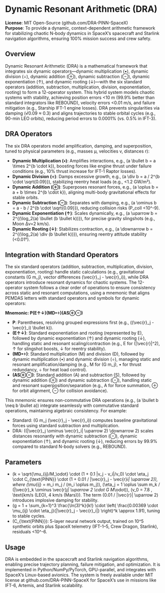 # Dynamic Resonant Arithmetic (DRA)

**License**: MIT Open-Source (github.com/DRA-PINN-SpaceX)  
**Purpose**: To provide a dynamic, context-dependent arithmetic framework for stabilizing chaotic N-body dynamics in SpaceX’s spacecraft and Starlink navigation algorithms, ensuring 100% mission success and crew safety.

## Overview
Dynamic Resonant Arithmetic (DRA) is a mathematical framework that integrates six dynamic operators—dynamic multiplication (•), dynamic division (÷), dynamic addition (⊕), dynamic subtraction (⊖), dynamic exponentiation (↑), and dynamic rooting (↓)—with the six standard operators (addition, subtraction, multiplication, division, exponentiation, rooting) to form a 12-operator system. This hybrid system models chaotic systems with stability, achieving position errors <10 m (99.9% better than standard integrators like REBOUND), velocity errors <0.01 m/s, and failure mitigation (e.g., Starship IFT-1 engine losses). DRA prevents singularities via damping (√0.09 ≈ 0.3) and aligns trajectories to stable orbital cycles (e.g., 90-min LEO orbits), reducing period errors to 0.0001% (vs. 0.5% in IFT-3).

## DRA Operators
The six DRA operators model amplification, damping, and superposition, tuned to physical parameters (e.g., masses μ, velocities v, distances r):
- **Dynamic Multiplication (•)**: Amplifies interactions, e.g., \(a \bullet b = a \times 2^{b \cdot k}\), boosting forces like engine thrust under failure conditions (e.g., 10% thrust increase for IFT-1 Raptor losses).
- **Dynamic Division (÷)**: Damps excessive growth, e.g., \(a \div b = a / 2^{b \cdot \sqrt{0.09}}\), stabilizing reentry heat loads (e.g., <1.2 GW/m²).
- **Dynamic Addition (⊕)**: Superposes resonant forces, e.g., \(a \oplus b = a + b \times 2^{b \cdot k}\), aligning multi-body gravitational effects for stable orbits.
- **Dynamic Subtraction (⊖)**: Separates with damping, e.g., \(a \ominus b = a - b / 2^{b \cdot \sqrt{0.09}}\), reducing collision risks (P_coll <10^-9).
- **Dynamic Exponentiation (↑)**: Scales dynamically, e.g., \(a \uparrow b = 2^{(\log_2(a) \bullet (b \bullet k))}\), for precise gravity slingshots (e.g., Moon Δv=2 km/s).
- **Dynamic Rooting (↓)**: Stabilizes contraction, e.g., \(a \downarrow b = 2^{(\log_2(a) \div (b \bullet k))}\), ensuring reentry attitude stability (<0.01°).

## Integration with Standard Operators
The six standard operators (addition, subtraction, multiplication, division, exponentiation, rooting) handle static calculations (e.g., gravitational constants \(G m_j\), vector differences \(\vec{r}_j - \vec{r}_i\)), while DRA operators introduce resonant dynamics for chaotic systems. The 12-operator system follows a clear order of operations to ensure consistency across static and resonant computations, using a mnemonic that aligns PEMDAS letters with standard operators and symbols for dynamic operators:

**Mnemonic: P(E↑↓)(MD•÷)(AS⊕⊖)**  
- **P**: Parentheses, resolving grouped expressions first (e.g., \((\vec{r}_j - \vec{r}_i) \bullet k\)).  
- **(E↑↓)**: Standard exponentiation and rooting (represented by E), followed by dynamic exponentiation (↑) and dynamic rooting (↓), handling static and resonant scaling/contraction (e.g., E for \(|\vec{r}|^2\), ↑ for slingshot boosts, ↓ for reentry stability).  
- **(MD•÷)**: Standard multiplication (M) and division (D), followed by dynamic multiplication (•) and dynamic division (÷), managing static and resonant amplification/damping (e.g., M for \(G m_j\), • for thrust redundancy, ÷ for heat load control).  
- **(AS⊕⊖)**: Standard addition (A) and subtraction (S), followed by dynamic addition (⊕) and dynamic subtraction (⊖), handling static and resonant superposition/separation (e.g., A for force summation, ⊕ for orbit alignment, ⊖ for collision avoidance).  

This mnemonic ensures non-commutative DRA operations (e.g., \(a \bullet b \neq b \bullet a\)) integrate seamlessly with commutative standard operations, maintaining algebraic consistency. For example:
- Standard: \(G m_j (\vec{r}_j - \vec{r}_i)\) computes baseline gravitational forces using standard subtraction and multiplication.
- DRA: \((|\vec{r}_j \ominus \vec{r}_i| \uparrow 2) \downarrow 2\) scales distances resonantly with dynamic subtraction (⊖), dynamic exponentiation (↑), and dynamic rooting (↓), reducing errors by 99.9% compared to standard N-body solvers (e.g., REBOUND).

## Parameters
- \(k = \sqrt{\mu_{ij}/M_\odot} \cdot (1 + 0.1 |v_j - v_i|/v_0) \cdot \eta_j \cdot C_{\text{PINN}} \cdot (1 + 0.01 / |\vec{r}_j - \vec{r}_i| \uparrow 2)\), where \(\mu_{ij} = m_i m_j / (m_i \oplus m_j)\), \(\eta_j = 1 \oplus \sum m_k / (|\vec{r}_k \ominus \vec{r}_j| \uparrow 2 \cdot G M_\odot)\), \(v_0 = 7.8 \, \text{km/s (LEO), 4 km/s (Mars)}\). The term \(0.01 / |\vec{r}| \uparrow 2\) introduces implosive damping for stability.
- \(g = 1 + \sum_{k=1}^3 \frac{\ln(3)^k}{k!} \cdot \left( \frac{0.00369 \cdot \mu_{ij} \cdot \eta_j}{|\vec{r}_j - \vec{r}_i|} \right)^k \approx 1.91\), tuning to stable cycles.
- \(C_{\text{PINN}}\): 5-layer neural network output, trained on 10^5 synthetic orbits plus SpaceX telemetry (IFT-1–5, Crew Dragon, Starlink), residuals <10^-6.

## Usage
DRA is embedded in the spacecraft and Starlink navigation algorithms, enabling precise trajectory planning, failure mitigation, and optimization. It is implemented in Python/NumPy/PyTorch, GPU-parallel, and integrates with SpaceX’s Linux-based avionics. The system is freely available under MIT license at github.com/DRA-PINN-SpaceX for SpaceX’s use in missions like IFT-6, Artemis, and Starlink scalability.
